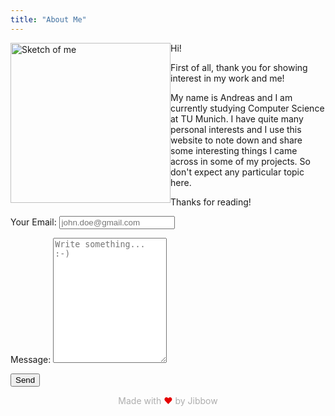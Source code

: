 ```yaml
---
title: "About Me"
---
```


<img src="/about/sketch-small.jpg" alt="Sketch of me" style="width: 256px; float: left"/>

Hi!

First of all, thank you for showing interest in my work and me!

My name is Andreas and I am currently studying Computer Science at TU Munich. I have quite many personal interests and I use this website to note down and share some interesting things I came across in some of my projects. So don't expect any particular topic here.

Thanks for reading!


<link rel="stylesheet" href="./form.css">

<div class="container" style="clear: both;">
  <form name="Contact: jibbow.com" method="POST" data-netlify="true" netlify-honeypot="bot-field">
    <p style="text-align: left;">
      <label for="form-email">Your Email:</label>
      <input type="email" name="email" id="form-email" placeholder="john.doe@gmail.com"/>
    </p>
    <p style="text-align: left;">
      <label for="form-message">Message:</label>
      <textarea name="message" id="form-message" placeholder="Write something... :-)" style="height:200px"></textarea>
    </p>
    <p style="display: none;">
      <label>Don’t fill this out if you're human: <input name="bot-field" /></label>
    </p>
    <p style="margin-bottom: 0px;">
      <button type="submit">Send</button>
    </p>
  </form>
</div>

<div style="color: #00000050; display:table; margin:0 auto; clear: both;">
Made with <span style="color: #e50000;">❤</span> by Jibbow
</div>
